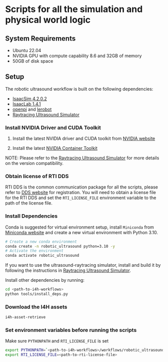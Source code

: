 # Scripts for all the simulation and physical world logic

## System Requirements

- Ubuntu 22.04
- NVIDIA GPU with compute capability 8.6 and 32GB of memory
- 50GB of disk space

## Setup

The robotic ultrasound workflow is built on the following dependencies:
- [IsaacSim 4.2.0.2](https://docs.isaacsim.omniverse.nvidia.com/4.2.0/index.html)
- [IsaacLab 1.4.1](https://isaac-sim.github.io/IsaacLab/v1.4.1/source/setup/installation/index.html)
- [openpi](https://github.com/Physical-Intelligence/openpi) and [lerobot](https://github.com/huggingface/lerobot)
- [Raytracing Ultrasound Simulator](https://github.com/isaac-for-healthcare/i4h-sensor-simulation/tree/main/ultrasound-raytracing)

### Install NVIDIA Driver and CUDA Toolkit

1. Install the latest NVIDIA driver and CUDA toolkit from [NVIDIA website](https://docs.nvidia.com/cuda/cuda-installation-guide-linux/)

2. Install the latest [NVIDIA Container Toolkit](https://docs.nvidia.com/datacenter/cloud-native/container-toolkit/install-guide.html)

NOTE: Please refer to the [Raytracing Ultrasound Simulator](https://github.com/isaac-for-healthcare/i4h-sensor-simulation/tree/main/ultrasound-raytracing) for more details on the version compatibility.

### Obtain license of RTI DDS

RTI DDS is the common communication package for all the scripts, please refer to [DDS website](https://www.rti.com/products) for registration. You will need to obtain a license file for the RTI DDS and set the `RTI_LICENSE_FILE` environment variable to the path of the license file.


### Install Dependencies

Conda is suggested for virtual environment setup, install `Miniconda` from [Miniconda website](https://docs.anaconda.com/miniconda/install/#quick-command-line-install) and create a new virtual environment with Python 3.10.

```sh
# Create a new conda environment
conda create -n robotic_ultrasound python=3.10 -y
# Activate the environment
conda activate robotic_ultrasound
```

If you want to use the ultrasound-raytracing simulator, install and build it by following the instructions in [Raytracing Ultrasound Simulator](https://github.com/isaac-for-healthcare/i4h-sensor-simulation/tree/main/ultrasound-raytracing#installation).


Install other dependencies by running:
```bash
cd <path-to-i4h-workflows>
python tools/install_deps.py
```

### Download the I4H assets

```sh
i4h-asset-retrieve
```

### Set environment variables before running the scripts
Make sure `PYTHONPATH` and `RTI_LICENSE_FILE` is set
```sh
export PYTHONPATH=`<path-to-i4h-workflows>/workflows/robotic_ultrasound/scripts`
export RTI_LICENSE_FILE=<path-to-rti-license-file>
```
